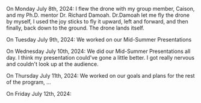 On Monday July 8th, 2024:
I flew the drone with my group member, Caison, and my Ph.D. mentor Dr. Richard Damoah. Dr.Damoah let me fly the drone by myself, I used the joy sticks to fly it upward, left and forward, and then finally, back down to the ground. The drone lands itself.



On Tuesday July 9th, 2024:
We worked on our Mid-Summer Presentations



On Wednesday July 10th, 2024:
We did our Mid-Summer Presentations all day. I think my presentation could've gone a little better. I got really nervous and couldn't look up at the audience.



On Thursday July 11th, 2024:
We worked on our goals and plans for the rest of the program, ...



On Friday July 12th, 2024:




